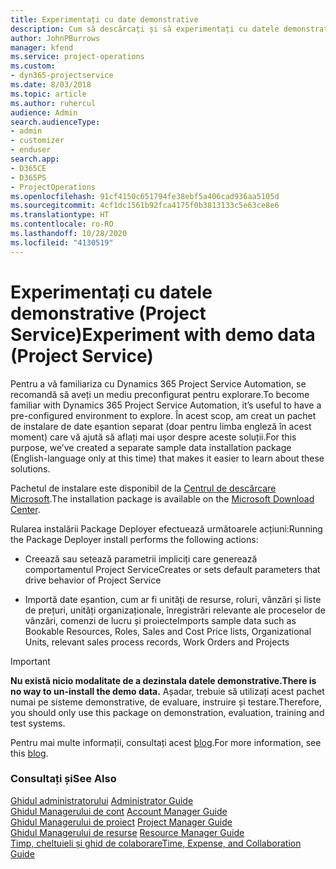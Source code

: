 ```yaml
---
title: Experimentați cu date demonstrative
description: Cum să descărcați și să experimentați cu datele demonstrative pentru Project Service Automation.
author: JohnPBurrows
manager: kfend
ms.service: project-operations
ms.custom:
- dyn365-projectservice
ms.date: 8/03/2018
ms.topic: article
ms.author: ruhercul
audience: Admin
search.audienceType:
- admin
- customizer
- enduser
search.app:
- D365CE
- D365PS
- ProjectOperations
ms.openlocfilehash: 91cf4150c651794fe38ebf5a406cad936aa5105d
ms.sourcegitcommit: 4cf1dc1561b92fca4175f0b3813133c5e63ce8e6
ms.translationtype: HT
ms.contentlocale: ro-RO
ms.lasthandoff: 10/28/2020
ms.locfileid: "4130519"
---
```

# <a name="experiment-with-demo-data-project-service"></a><span data-ttu-id="78fd5-103">Experimentați cu datele demonstrative (Project Service)</span><span class="sxs-lookup"><span data-stu-id="78fd5-103">Experiment with demo data (Project Service)</span></span>

<span data-ttu-id="78fd5-104">Pentru a vă familiariza cu Dynamics 365 Project Service Automation, se recomandă să aveți un mediu preconfigurat pentru explorare.</span><span class="sxs-lookup"><span data-stu-id="78fd5-104">To become familiar with Dynamics 365 Project Service Automation, it’s useful to have a pre-configured environment to explore.</span></span> <span data-ttu-id="78fd5-105">În acest scop, am creat un pachet de instalare de date eșantion separat (doar pentru limba engleză în acest moment) care vă ajută să aflați mai ușor despre aceste soluții.</span><span class="sxs-lookup"><span data-stu-id="78fd5-105">For this purpose, we’ve created a separate sample data installation package (English-language only at this time) that makes it easier to learn about these solutions.</span></span> 

<span data-ttu-id="78fd5-106">Pachetul de instalare este disponibil de la [Centrul de descărcare Microsoft](https://go.microsoft.com/fwlink/?linkid=859966).</span><span class="sxs-lookup"><span data-stu-id="78fd5-106">The installation package is available on the [Microsoft Download Center](https://go.microsoft.com/fwlink/?linkid=859966).</span></span>  

<span data-ttu-id="78fd5-107">Rularea instalării Package Deployer efectuează următoarele acțiuni:</span><span class="sxs-lookup"><span data-stu-id="78fd5-107">Running the Package Deployer install performs the following actions:</span></span> 
  
-   <span data-ttu-id="78fd5-108">Creează sau setează parametrii impliciți care generează comportamentul Project Service</span><span class="sxs-lookup"><span data-stu-id="78fd5-108">Creates or sets default parameters that drive behavior of Project Service</span></span>  
  
-   <span data-ttu-id="78fd5-109">Importă date eșantion, cum ar fi unități de resurse, roluri, vânzări și liste de prețuri, unități organizaționale, înregistrări relevante ale proceselor de vânzări, comenzi de lucru și proiecte</span><span class="sxs-lookup"><span data-stu-id="78fd5-109">Imports sample data such as Bookable Resources, Roles, Sales and Cost Price lists, Organizational Units, relevant sales process records, Work Orders and Projects</span></span>    
  
> [!IMPORTANT]
> <span data-ttu-id="78fd5-110">**Nu există nicio modalitate de a dezinstala datele demonstrative.**</span><span class="sxs-lookup"><span data-stu-id="78fd5-110">**There is no way to un-install the demo data.**</span></span> <span data-ttu-id="78fd5-111">Așadar, trebuie să utilizați acest pachet numai pe sisteme demonstrative, de evaluare, instruire și testare.</span><span class="sxs-lookup"><span data-stu-id="78fd5-111">Therefore, you should only use this package on demonstration, evaluation, training and test systems.</span></span>

<span data-ttu-id="78fd5-112">Pentru mai multe informații, consultați acest [blog](https://blogs.msdn.microsoft.com/crm/2017/10/24/microsoft-dynamics-365-for-field-service-and-project-service-automation-sample-data).</span><span class="sxs-lookup"><span data-stu-id="78fd5-112">For more information, see this [blog](https://blogs.msdn.microsoft.com/crm/2017/10/24/microsoft-dynamics-365-for-field-service-and-project-service-automation-sample-data).</span></span>





  
### <a name="see-also"></a><span data-ttu-id="78fd5-113">Consultați și</span><span class="sxs-lookup"><span data-stu-id="78fd5-113">See Also</span></span>  
 <span data-ttu-id="78fd5-114">[Ghidul administratorului](../psa/admin-guide.md) </span><span class="sxs-lookup"><span data-stu-id="78fd5-114">[Administrator Guide](../psa/admin-guide.md) </span></span>  
 <span data-ttu-id="78fd5-115">[Ghidul Managerului de cont](../psa/account-manager-guide.md) </span><span class="sxs-lookup"><span data-stu-id="78fd5-115">[Account Manager Guide](../psa/account-manager-guide.md) </span></span>  
 <span data-ttu-id="78fd5-116">[Ghidul Managerului de proiect](../psa/project-manager-guide.md) </span><span class="sxs-lookup"><span data-stu-id="78fd5-116">[Project Manager Guide](../psa/project-manager-guide.md) </span></span>  
 <span data-ttu-id="78fd5-117">[Ghidul Managerului de resurse](../psa/resource-manager-guide.md) </span><span class="sxs-lookup"><span data-stu-id="78fd5-117">[Resource Manager Guide](../psa/resource-manager-guide.md) </span></span>  
 [<span data-ttu-id="78fd5-118">Timp, cheltuieli și ghid de colaborare</span><span class="sxs-lookup"><span data-stu-id="78fd5-118">Time, Expense, and Collaboration Guide</span></span>](../psa/time-expense-collaboration-guide.md)
